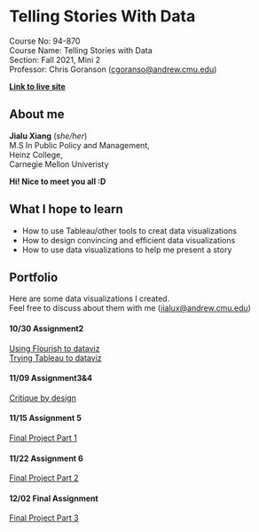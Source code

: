# Telling Stories With Data
Course No: 94-870  
Course Name: Telling Stories with Data  
Section: Fall 2021, Mini 2  
Professor: Chris Goranson (cgoranso@andrew.cmu.edu)  
  
[**Link to live site**](https://jialuxx.github.io/telling_stories_with_data/)

## About me
**Jialu Xiang** (_she/her_)  
M.S In Public Policy and Management,  
Heinz College,  
Carnegie Mellon Univeristy

**Hi! Nice to meet you all :D**  
## What I hope to learn
 * How to use Tableau/other tools to creat data visualizations
 * How to design convincing and efficient data visualizations
 * How to use data visualizations to help me present a story
## Portfolio
Here are some data visualizations I created.   
Feel free to discuss about them with me (<jialux@andrew.cmu.edu>)

#### 10/30 Assignment2 
[Using Flourish to dataviz](/dataviz2.md)  
[Trying Tableau to dataviz](/dataviz3.md)
#### 11/09 Assignment3&4
[Critique by design](/dataviz4.md)
#### 11/15 Assignment 5
[Final Project Part 1](/finalProject_jialu.md)
#### 11/22 Assignment 6
[Final Project Part 2](/final2.md)
#### 12/02 Final Assignment
[Final Project Part 3](/final3.md)
